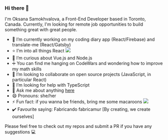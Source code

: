 ### Hi there 👋

I'm Oksana Samokhvalova, a Front-End Developer based in Toronto, Canada.
Currently, I'm looking for remote job opportunities to build something great with great people.

- 🔭 I’m currently working on my coding diary app (React/Firebase) and translate-me (React/Gatsby) 
- :star: I’m into all things React <img src="https://img.icons8.com/plasticine/20/000000/react.png"/> 
- 🌱 I’m curious about Vue.js and Node.js
- :heavy_division_sign: You can find me hanging on CodeWars and wondering how to improve my math skills
- 👯 I’m looking to collaborate on open source projects (JavaScript, in particular React)
- 🤔 I’m looking for help with TypeScript
- 💬 Ask me about anything <a href="https://twitter.com/oksanadev">here</a>
- 😄 Pronouns: she/her
- ⚡ Fun fact: if you wanna be friends, bring me some macaroons <img src="https://img.icons8.com/ios/20/000000/macaron.png"/>
- :heavy_check_mark: Favourite saying: Fabricando fabricamur [By creating, we create ourselves]

Please feel free to check out my repos and submit a PR if you have any suggestions :computer:
